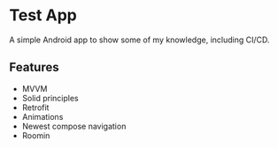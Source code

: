 
# Test App

A simple Android app to show some of my knowledge, including CI/CD.


## Features

- MVVM
- Solid principles
- Retrofit
- Animations
- Newest compose navigation
- Roomin 

 
 
